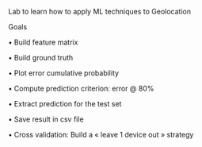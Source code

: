 Lab to learn how to apply ML techniques to Geolocation

Goals

• Build feature matrix

• Build ground truth

• Plot error cumulative probability

• Compute prediction criterion: error @ 80%

• Extract prediction for the test set

• Save result in csv file

• Cross validation: Build a « leave 1 device out » strategy
